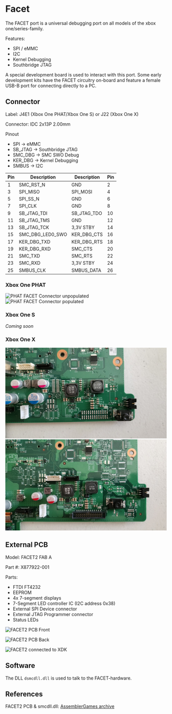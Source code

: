 # Facet

The FACET port is a universal debugging port on all models of the xbox one/series-family.

Features:

- SPI / eMMC
- I2C
- Kernel Debugging
- Southbridge JTAG

A special development board is used to interact with this port.
Some early development kits have the FACET circuitry on-board and feature a female USB-B port for connecting directly to a PC.

## Connector

Label: J4E1 (Xbox One PHAT/Xbox One S) or J22 (Xbox One X)

Connector: IDC 2x13P 2.00mm

Pinout

- SPI -> eMMC
- SB_JTAG -> Southbridge JTAG
- SMC_DBG -> SMC SWO Debug
- KER_DBG -> Kernel Debugging
- SMBUS -> I2C

| Pin | Description      | Description | Pin |
| --- | ---------------- | ----------- | --- |
| 1   | SMC_RST_N        | GND         | 2   |
| 3   | SPI_MISO         | SPI_MOSI    | 4   |
| 5   | SPI_SS_N         | GND         | 6   |
| 7   | SPI_CLK          | GND         | 8   |
| 9   | SB_JTAG_TDI      | SB_JTAG_TDO | 10  |
| 11  | SB_JTAG_TMS      | GND         | 12  |
| 13  | SB_JTAG_TCK      | 3,3V STBY   | 14  |
| 15  | SMC_DBG_LED0_SWO | KER_DBG_CTS | 16  |
| 17  | KER_DBG_TXD      | KER_DBG_RTS | 18  |
| 19  | KER_DBG_RXD      | SMC_CTS     | 20  |
| 21  | SMC_TXD          | SMC_RTS     | 22  |
| 23  | SMC_RXD          | 3,3V STBY   | 24  |
| 25  | SMBUS_CLK        | SMBUS_DATA  | 26  |

### Xbox One PHAT

![PHAT FACET Connector unpopulated](../_files/facet/facet_conn.png)
![PHAT FACET Connector populated](../_files/facet/facet_conn_populated.png)

### Xbox One S

_Coming soon_

### Xbox One X

[![One X FACET Connector unpopulated](../_files/facet/xbox_one_x_retail_j22_facet_thumb.jpg)](../_files/facet/xbox_one_x_retail_j22_facet.jpg)
[![One X FACET Connector populated](../_files/facet/xbox_one_x_xdk_j22_facet_thumb.jpg)](../_files/facet/xbox_one_x_xdk_j22_facet.jpg)

## External PCB

Model: FACET2 FAB A

Part #: X877922-001

Parts:

- FTDI FT4232
- EEPROM
- 4x 7-segment displays
- 7-Segment LED controller IC (I2C address 0x38)
- External SPI Device connector
- External JTAG Programmer connector
- Status LEDs

![FACET2 PCB Front](../_files/facet/facet2_pcb_front.png)

![FACET2 PCB Back](../_files/facet/facet2_pcb_back.png)

![FACET2 connected to XDK](../_files/facet/facet2_xdk_connected.png)

## Software

The DLL `dsmcdll.dll` is used to talk to the FACET-hardware.
## References

FACET2 PCB & smcdll.dll: [AssemblerGames archive](https://assemblergames.org/viewtopic.php?t=60058)
